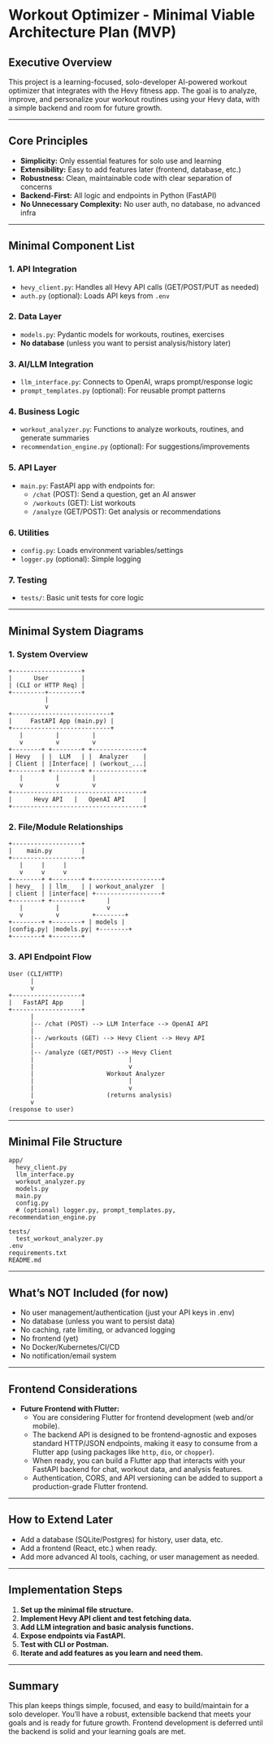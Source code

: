 # Workout Optimizer - Minimal Viable Architecture Plan (MVP)

## Executive Overview

This project is a learning-focused, solo-developer AI-powered workout optimizer that integrates with the Hevy fitness app. The goal is to analyze, improve, and personalize your workout routines using your Hevy data, with a simple backend and room for future growth.

---

## Core Principles
- **Simplicity:** Only essential features for solo use and learning
- **Extensibility:** Easy to add features later (frontend, database, etc.)
- **Robustness:** Clean, maintainable code with clear separation of concerns
- **Backend-First:** All logic and endpoints in Python (FastAPI)
- **No Unnecessary Complexity:** No user auth, no database, no advanced infra

---

## Minimal Component List

### 1. API Integration
- `hevy_client.py`: Handles all Hevy API calls (GET/POST/PUT as needed)
- `auth.py` (optional): Loads API keys from `.env`

### 2. Data Layer
- `models.py`: Pydantic models for workouts, routines, exercises
- **No database** (unless you want to persist analysis/history later)

### 3. AI/LLM Integration
- `llm_interface.py`: Connects to OpenAI, wraps prompt/response logic
- `prompt_templates.py` (optional): For reusable prompt patterns

### 4. Business Logic
- `workout_analyzer.py`: Functions to analyze workouts, routines, and generate summaries
- `recommendation_engine.py` (optional): For suggestions/improvements

### 5. API Layer
- `main.py`: FastAPI app with endpoints for:
  - `/chat` (POST): Send a question, get an AI answer
  - `/workouts` (GET): List workouts
  - `/analyze` (GET/POST): Get analysis or recommendations

### 6. Utilities
- `config.py`: Loads environment variables/settings
- `logger.py` (optional): Simple logging

### 7. Testing
- `tests/`: Basic unit tests for core logic

---

## Minimal System Diagrams

### 1. System Overview

```
+-------------------+
|      User         |
| (CLI or HTTP Req) |
+---------+---------+
          |
          v
+---------------------------+
|     FastAPI App (main.py) |
+---------------------------+
   |         |         |
   v         v         v
+--------+ +--------+ +--------------+
| Hevy   | |  LLM   | |  Analyzer    |
| Client | |Interface| | (workout_...|
+--------+ +--------+ +--------------+
   |         |         |
   v         v         v
+------------------------------------+
|      Hevy API   |   OpenAI API     |
+------------------------------------+
```

### 2. File/Module Relationships

```
+-------------------+
|    main.py        |
+-------------------+
   |     |     |
   v     v     v
+--------+ +--------+ +-------------------+
| hevy_  | | llm_   | | workout_analyzer  |
| client | |interface| +------------------+
+--------+ +--------+      |
   |         |             v
   v         v         +--------+
+--------+ +--------+ | models |
|config.py| |models.py| +--------+
+--------+ +--------+
```

### 3. API Endpoint Flow

```
User (CLI/HTTP)
      |
      v
+-------------------+
|   FastAPI App     |
+-------------------+
      |
      |-- /chat (POST) --> LLM Interface --> OpenAI API
      |
      |-- /workouts (GET) --> Hevy Client --> Hevy API
      |
      |-- /analyze (GET/POST) --> Hevy Client
      |                          |
      |                          v
      |                    Workout Analyzer
      |                          |
      |                          v
      |                    (returns analysis)
      v
(response to user)
```

---

## Minimal File Structure

```
app/
  hevy_client.py
  llm_interface.py
  workout_analyzer.py
  models.py
  main.py
  config.py
  # (optional) logger.py, prompt_templates.py, recommendation_engine.py

tests/
  test_workout_analyzer.py
.env
requirements.txt
README.md
```

---

## What’s NOT Included (for now)
- No user management/authentication (just your API keys in .env)
- No database (unless you want to persist data)
- No caching, rate limiting, or advanced logging
- No frontend (yet)
- No Docker/Kubernetes/CI/CD
- No notification/email system

---

## Frontend Considerations

- **Future Frontend with Flutter:**
    - You are considering Flutter for frontend development (web and/or mobile).
    - The backend API is designed to be frontend-agnostic and exposes standard HTTP/JSON endpoints, making it easy to consume from a Flutter app (using packages like `http`, `dio`, or `chopper`).
    - When ready, you can build a Flutter app that interacts with your FastAPI backend for chat, workout data, and analysis features.
    - Authentication, CORS, and API versioning can be added to support a production-grade Flutter frontend.

---

## How to Extend Later
- Add a database (SQLite/Postgres) for history, user data, etc.
- Add a frontend (React, etc.) when ready.
- Add more advanced AI tools, caching, or user management as needed.

---

## Implementation Steps
1. **Set up the minimal file structure.**
2. **Implement Hevy API client and test fetching data.**
3. **Add LLM integration and basic analysis functions.**
4. **Expose endpoints via FastAPI.**
5. **Test with CLI or Postman.**
6. **Iterate and add features as you learn and need them.**

---

## Summary
This plan keeps things simple, focused, and easy to build/maintain for a solo developer. You’ll have a robust, extensible backend that meets your goals and is ready for future growth. Frontend development is deferred until the backend is solid and your learning goals are met. 